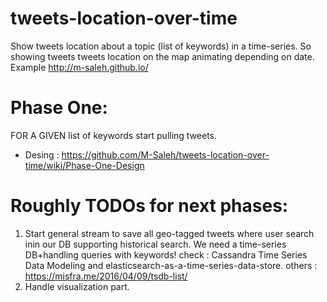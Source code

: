 # tweets-location-over-time
Show tweets location about a topic (list of keywords) in a time-series.
So showing tweets tweets location on the map animating depending on date. Example http://m-saleh.github.io/
# Phase One:
FOR A GIVEN list of keywords start pulling tweets.
+ Desing :
https://github.com/M-Saleh/tweets-location-over-time/wiki/Phase-One-Design

# Roughly TODOs for next phases:
1. Start general stream to save all geo-tagged tweets where user search inin our DB supporting historical search.
We need a time-series DB+handling queries with keywords! check : Cassandra Time Series Data Modeling and elasticsearch-as-a-time-series-data-store. others : https://misfra.me/2016/04/09/tsdb-list/
2. Handle visualization part.
